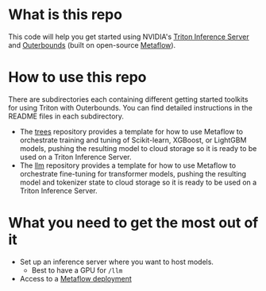 # What is this repo

This code will help you get started using NVIDIA's [Triton Inference Server](https://developer.nvidia.com/triton-inference-server) and [Outerbounds](https://outerbounds.com/platform) (built on open-source [Metaflow](https://docs.metaflow.org/)).

# How to use this repo

There are subdirectories each containing different getting started toolkits for using Triton with Outerbounds. You can find detailed instructions in the README files in each subdirectory.
- The [trees](./trees) repository provides a template for how to use Metaflow to orchestrate training and tuning of Scikit-learn, XGBoost, or LightGBM models, pushing the resulting model to cloud storage so it is ready to be used on a Triton Inference Server.
- The [llm](./llm) repository provides a template for how to use Metaflow to orchestrate fine-tuning for transformer models, pushing the resulting model and tokenizer state to cloud storage so it is ready to be used on a Triton Inference Server.

# What you need to get the most out of it
- Set up an inference server where you want to host models.
    - Best to have a GPU for `/llm` 
- Access to a [Metaflow deployment](https://outerbounds.com/engineering/welcome/)